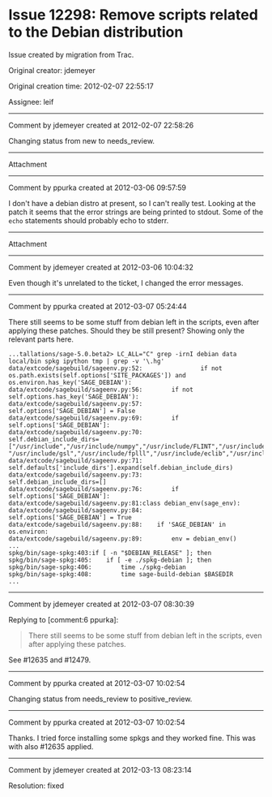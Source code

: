 # Issue 12298: Remove scripts related to the Debian distribution

Issue created by migration from Trac.

Original creator: jdemeyer

Original creation time: 2012-02-07 22:55:17

Assignee: leif




---

Comment by jdemeyer created at 2012-02-07 22:58:26

Changing status from new to needs_review.


---

Attachment


---

Comment by ppurka created at 2012-03-06 09:57:59

I don't have a debian distro at present, so I can't really test. Looking at the patch it seems that the error strings are being printed to stdout. Some of the `echo` statements should probably echo to stderr.


---

Attachment


---

Comment by jdemeyer created at 2012-03-06 10:04:32

Even though it's unrelated to the ticket, I changed the error messages.


---

Comment by ppurka created at 2012-03-07 05:24:44

There still seems to be some stuff from debian left in the scripts, even after applying these patches. Should they be still present? Showing only the relevant parts here.

```
...tallations/sage-5.0.beta2> LC_ALL="C" grep -irnI debian data local/bin spkg ipython tmp | grep -v '\.hg'
data/extcode/sagebuild/sageenv.py:52:                if not os.path.exists(self.options['SITE_PACKAGES']) and os.environ.has_key('SAGE_DEBIAN'):
data/extcode/sagebuild/sageenv.py:56:        if not self.options.has_key('SAGE_DEBIAN'):
data/extcode/sagebuild/sageenv.py:57:            self.options['SAGE_DEBIAN'] = False
data/extcode/sagebuild/sageenv.py:69:        if self.options['SAGE_DEBIAN']:
data/extcode/sagebuild/sageenv.py:70:            self.debian_include_dirs=["/usr/include","/usr/include/numpy","/usr/include/FLINT","/usr/include/givaro", "/usr/include/gsl","/usr/include/fplll","/usr/include/eclib","/usr/include/gmp++","/usr/include/linbox","/usr/include/NTL","/usr/include/pari","/usr/include/qd","/usr/include/singular","/usr/include/singular/singular","/usr/include/symmetrica","/usr/include/polybori"]
data/extcode/sagebuild/sageenv.py:71:            self.defaults['include_dirs'].expand(self.debian_include_dirs)
data/extcode/sagebuild/sageenv.py:73:            self.debian_include_dirs=[]
data/extcode/sagebuild/sageenv.py:76:        if self.options['SAGE_DEBIAN']:
data/extcode/sagebuild/sageenv.py:81:class debian_env(sage_env):
data/extcode/sagebuild/sageenv.py:84:        self.options['SAGE_DEBIAN'] = True
data/extcode/sagebuild/sageenv.py:88:    if 'SAGE_DEBIAN' in os.environ:
data/extcode/sagebuild/sageenv.py:89:        env = debian_env()
...
spkg/bin/sage-spkg:403:if [ -n "$DEBIAN_RELEASE" ]; then
spkg/bin/sage-spkg:405:    if [ -e ./spkg-debian ]; then
spkg/bin/sage-spkg:406:        time ./spkg-debian
spkg/bin/sage-spkg:408:        time sage-build-debian $BASEDIR
...
```



---

Comment by jdemeyer created at 2012-03-07 08:30:39

Replying to [comment:6 ppurka]:
> There still seems to be some stuff from debian left in the scripts, even after applying these patches.

See #12635 and #12479.


---

Comment by ppurka created at 2012-03-07 10:02:54

Changing status from needs_review to positive_review.


---

Comment by ppurka created at 2012-03-07 10:02:54

Thanks. I tried force installing some spkgs and they worked fine. This was with also #12635 applied.


---

Comment by jdemeyer created at 2012-03-13 08:23:14

Resolution: fixed
